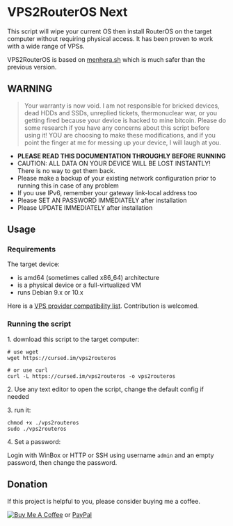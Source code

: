 # VPS2RouterOS Next

This script will wipe your current OS then install RouterOS on the target computer without requiring physical access. It has been proven to work with a wide range of VPSs.

VPS2RouterOS is based on [menhera.sh](https://github.com/Jamesits/menhera.sh) which is much safer than the previous version. 

## WARNING

> Your warranty is now void. I am not responsible for bricked devices, dead HDDs and SSDs, unreplied tickets, thermonuclear war, or you getting fired because your device is hacked to mine bitcoin. Please do some research if you have any concerns about this script before using it! YOU are choosing to make these modifications, and if you point the finger at me for messing up your device, I will laugh at you.

* **PLEASE READ THIS DOCUMENTATION THROUGHLY BEFORE RUNNING**
* CAUTION: ALL DATA ON YOUR DEVICE WILL BE LOST INSTANTLY! There is no way to get them back.
* Please make a backup of your existing network configuration prior to running this in case of any problem
* If you use IPv6, remember your gateway link-local address too
* Please SET AN PASSWORD IMMEDIATELY after installation
* Please UPDATE IMMEDIATELY after installation

## Usage

### Requirements

The target device:

* is amd64 (sometimes called x86_64) architecture
* is a physical device or a full-virtualized VM
* runs Debian 9.x or 10.x

Here is a [VPS provider compatibility list](https://github.com/Jamesits/vps2routeros/wiki/Compatibility-List). Contribution is welcomed.

### Running the script

1\. download this script to the target computer:

```shell
# use wget
wget https://cursed.im/vps2routeros

# or use curl
curl -L https://cursed.im/vps2routeros -o vps2routeros
```

2\. Use any text editor to open the script, change the default config if needed

3\. run it:

```shell
chmod +x ./vps2routeros
sudo ./vps2routeros
```

4\. Set a password:

Login with WinBox or HTTP or SSH using username `admin` and an empty password, then change the password.

## Donation

If this project is helpful to you, please consider buying me a coffee.

[![Buy Me A Coffee](https://www.buymeacoffee.com/assets/img/custom_images/orange_img.png)](https://www.buymeacoffee.com/Jamesits) or [PayPal](https://paypal.me/Jamesits)
